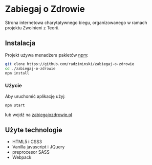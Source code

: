 # Zabiegaj o Zdrowie
Strona internetowa charytatywnego biegu, organizowanego w ramach projektu Zwolnieni z Teorii.

## Instalacja
Projekt używa menadżera pakietów [npm](https://www.npmjs.com/):
```bash
git clone https://github.com/radziminski/zabiegaj-o-zdrowie
cd ./zabiegaj-o-zdrowie
npm install
```
### Użycie
Aby uruchomić aplikację użyj:
```bash
npm start
```
lub wejdź na [zabiegajozdrowie.pl](https://zabiegajozdrowie.pl)

## Użyte technologie
- HTML5 i CSS3
- Vanilla javascript i JQuery
- preprocesor SASS
- Webpack
